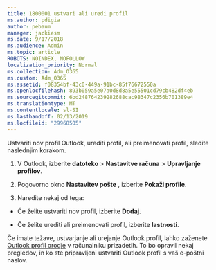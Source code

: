 ```yaml
---
title: 1800001 ustvari ali uredi profil
ms.author: pdigia
author: pebaum
manager: jackiesm
ms.date: 9/17/2018
ms.audience: Admin
ms.topic: article
ROBOTS: NOINDEX, NOFOLLOW
localization_priority: Normal
ms.collection: Adm_O365
ms.custom: Adm_O365
ms.assetid: f08354bf-43c0-449a-91bc-85f76672550a
ms.openlocfilehash: 893b059a5e07a0d8d8a5e55501cd79cb482df4eb
ms.sourcegitcommit: 6bd248764239282688cac98347c2356b701389e4
ms.translationtype: MT
ms.contentlocale: sl-SI
ms.lasthandoff: 02/13/2019
ms.locfileid: "29968505"
---
```

Ustvariti nov profil Outlook, urediti profil, ali preimenovati profil, sledite naslednjim korakom.
  
1. V Outlook, izberite **datoteko** \> **Nastavitve računa** \> **Upravljanje profilov**.
    
2. Pogovorno okno **Nastavitev pošte** , izberite **Pokaži profile**.
    
3. Naredite nekaj od tega:
    
  - Če želite ustvariti nov profil, izberite **Dodaj**.
    
  - Če želite urediti ali preimenovati profil, izberite **lastnosti**.
    
Če imate težave, ustvarjanje ali urejanje Outlook profil, lahko zaženete [Outlook profil orodje](https://aka.ms/SaRA-OutlookSetupProfile) v računalniku prizadetih. To bo opravil nekaj pregledov, in ko ste pripravljeni ustvariti Outlook profil s vaš e-poštni naslov. 
  

